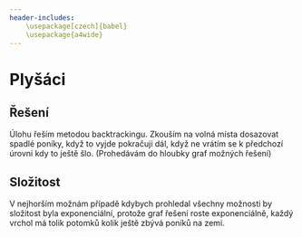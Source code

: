 ```yaml
---
header-includes:
	\usepackage[czech]{babel}
	\usepackage{a4wide}
---
```

# Plyšáci

## Řešení

Úlohu řeším metodou backtrackingu. Zkouším na volná místa dosazovat spadlé poníky, když to vyjde pokračuji dál, když ne 
vrátím se k předchozí úrovni kdy to ještě šlo. (Prohedávám do hloubky graf možných řešení)

## Složitost

V nejhorším možnám případě kdybych prohledal všechny možnosti by složitost byla exponenciální, protože graf řešení roste 
exponenciálně, každý vrchol má tolik potomků kolik ještě zbývá poníků na zemi.
